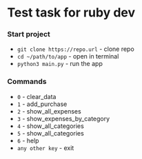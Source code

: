# Test task for ruby dev

### Start project
* `git clone https://repo.url` - clone repo
* `cd ~/path/to/app` - open in terminal
* `python3 main.py` - run the app

### Commands
* `0` - clear_data
* `1` - add_purchase
* `2` - show_all_expenses
* `3` - show_expenses_by_category
* `4` - show_all_categories
* `5` - show_all_categories
* `6` - help
* `any other key` - exit